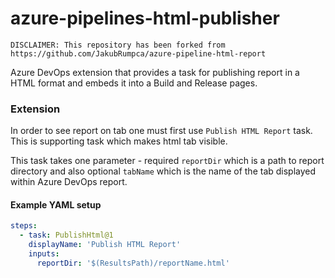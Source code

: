 # azure-pipelines-html-publisher

```
DISCLAIMER: This repository has been forked from https://github.com/JakubRumpca/azure-pipeline-html-report
```

Azure DevOps extension that provides a task for publishing report in a HTML format and embeds it into a Build and Release pages.

### Extension

In order to see report on tab one must first use `Publish HTML Report` task. This is supporting task which makes html tab visible.

This task takes one parameter - required `reportDir` which is a path to report directory and also optional `tabName` which is the name of the tab displayed within Azure DevOps report. 
#### Example YAML setup

```YAML
steps:
  - task: PublishHtml@1
    displayName: 'Publish HTML Report'
    inputs:
      reportDir: '$(ResultsPath)/reportName.html'
```